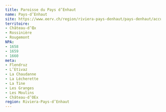 ```yaml
---
title: Paroisse du Pays d’Enhaut
name: Pays-d’Enhaut
site: https://www.eerv.ch/region/riviera-pays-denhaut/pays-denhaut/accueil
territoire:
- Château-d’Œx
- Rossinière
- Rougemont
NPA:
- 1658
- 1659
- 1660
meta:
- Flendruz
- L’Etivaz
- La Chaudanne
- La Lécherette
- La Tine
- Les Granges
- Les Moulins
- Château-d’OEx
region: Riviera-Pays-d’Enhaut
---
```

